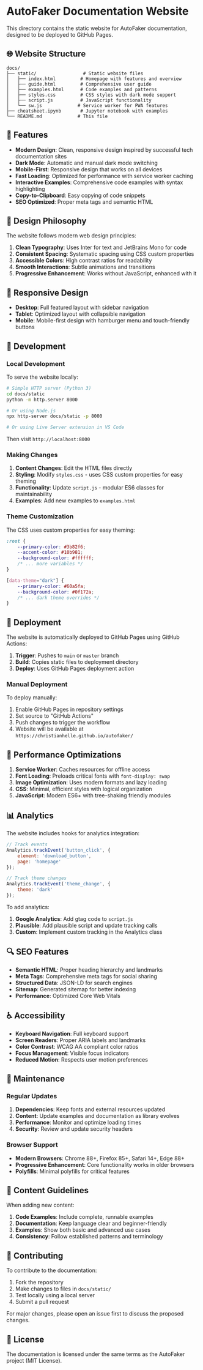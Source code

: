 # AutoFaker Documentation Website

This directory contains the static website for AutoFaker documentation, designed to be deployed to GitHub Pages.

## 🌐 Website Structure

```text
docs/
├── static/                 # Static website files
│   ├── index.html         # Homepage with features and overview
│   ├── guide.html         # Comprehensive user guide
│   ├── examples.html      # Code examples and patterns
│   ├── styles.css         # CSS styles with dark mode support
│   ├── script.js          # JavaScript functionality
│   └── sw.js             # Service worker for PWA features
├── cheatsheet.ipynb       # Jupyter notebook with examples
└── README.md             # This file
```

## 🚀 Features

- **Modern Design**: Clean, responsive design inspired by successful tech documentation sites
- **Dark Mode**: Automatic and manual dark mode switching
- **Mobile-First**: Responsive design that works on all devices
- **Fast Loading**: Optimized for performance with service worker caching
- **Interactive Examples**: Comprehensive code examples with syntax highlighting
- **Copy-to-Clipboard**: Easy copying of code snippets
- **SEO Optimized**: Proper meta tags and semantic HTML

## 🎨 Design Philosophy

The website follows modern web design principles:

1. **Clean Typography**: Uses Inter for text and JetBrains Mono for code
2. **Consistent Spacing**: Systematic spacing using CSS custom properties
3. **Accessible Colors**: High contrast ratios for readability
4. **Smooth Interactions**: Subtle animations and transitions
5. **Progressive Enhancement**: Works without JavaScript, enhanced with it

## 📱 Responsive Design

- **Desktop**: Full featured layout with sidebar navigation
- **Tablet**: Optimized layout with collapsible navigation
- **Mobile**: Mobile-first design with hamburger menu and touch-friendly buttons

## 🔧 Development

### Local Development

To serve the website locally:

```bash
# Simple HTTP server (Python 3)
cd docs/static
python -m http.server 8000

# Or using Node.js
npx http-server docs/static -p 8000

# Or using Live Server extension in VS Code
```

Then visit `http://localhost:8000`

### Making Changes

1. **Content Changes**: Edit the HTML files directly
2. **Styling**: Modify `styles.css` - uses CSS custom properties for easy theming
3. **Functionality**: Update `script.js` - modular ES6 classes for maintainability
4. **Examples**: Add new examples to `examples.html`

### Theme Customization

The CSS uses custom properties for easy theming:

```css
:root {
    --primary-color: #3b82f6;
    --accent-color: #10b981;
    --background-color: #ffffff;
    /* ... more variables */
}

[data-theme="dark"] {
    --primary-color: #60a5fa;
    --background-color: #0f172a;
    /* ... dark theme overrides */
}
```

## 🚀 Deployment

The website is automatically deployed to GitHub Pages using GitHub Actions:

1. **Trigger**: Pushes to `main` or `master` branch
2. **Build**: Copies static files to deployment directory
3. **Deploy**: Uses GitHub Pages deployment action

### Manual Deployment

To deploy manually:

1. Enable GitHub Pages in repository settings
2. Set source to "GitHub Actions"
3. Push changes to trigger the workflow
4. Website will be available at `https://christianhelle.github.io/autofaker/`

## 🎯 Performance Optimizations

1. **Service Worker**: Caches resources for offline access
2. **Font Loading**: Preloads critical fonts with `font-display: swap`
3. **Image Optimization**: Uses modern formats and lazy loading
4. **CSS**: Minimal, efficient styles with logical organization
5. **JavaScript**: Modern ES6+ with tree-shaking friendly modules

## 📊 Analytics

The website includes hooks for analytics integration:

```javascript
// Track events
Analytics.trackEvent('button_click', { 
    element: 'download_button',
    page: 'homepage' 
});

// Track theme changes
Analytics.trackEvent('theme_change', { 
    theme: 'dark' 
});
```

To add analytics:

1. **Google Analytics**: Add gtag code to `script.js`
2. **Plausible**: Add plausible script and update tracking calls
3. **Custom**: Implement custom tracking in the Analytics class

## 🔍 SEO Features

- **Semantic HTML**: Proper heading hierarchy and landmarks
- **Meta Tags**: Comprehensive meta tags for social sharing
- **Structured Data**: JSON-LD for search engines
- **Sitemap**: Generated sitemap for better indexing
- **Performance**: Optimized Core Web Vitals

## ♿ Accessibility

- **Keyboard Navigation**: Full keyboard support
- **Screen Readers**: Proper ARIA labels and landmarks
- **Color Contrast**: WCAG AA compliant color ratios
- **Focus Management**: Visible focus indicators
- **Reduced Motion**: Respects user motion preferences

## 🔄 Maintenance

### Regular Updates

1. **Dependencies**: Keep fonts and external resources updated
2. **Content**: Update examples and documentation as library evolves
3. **Performance**: Monitor and optimize loading times
4. **Security**: Review and update security headers

### Browser Support

- **Modern Browsers**: Chrome 88+, Firefox 85+, Safari 14+, Edge 88+
- **Progressive Enhancement**: Core functionality works in older browsers
- **Polyfills**: Minimal polyfills for critical features

## 📝 Content Guidelines

When adding new content:

1. **Code Examples**: Include complete, runnable examples
2. **Documentation**: Keep language clear and beginner-friendly
3. **Examples**: Show both basic and advanced use cases
4. **Consistency**: Follow established patterns and terminology

## 🤝 Contributing

To contribute to the documentation:

1. Fork the repository
2. Make changes to files in `docs/static/`
3. Test locally using a local server
4. Submit a pull request

For major changes, please open an issue first to discuss the proposed changes.

## 📄 License

The documentation is licensed under the same terms as the AutoFaker project (MIT License).
